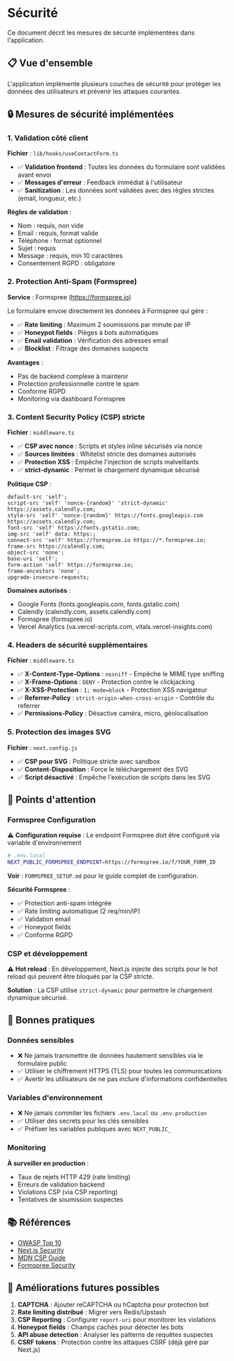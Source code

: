 # Sécurité

Ce document décrit les mesures de sécurité implémentées dans l'application.

## 📋 Vue d'ensemble

L'application implémente plusieurs couches de sécurité pour protéger les données des utilisateurs et prévenir les attaques courantes.

## 🔒 Mesures de sécurité implémentées

### 1. Validation côté client

**Fichier** : `lib/hooks/useContactForm.ts`

- ✅ **Validation frontend** : Toutes les données du formulaire sont validées avant envoi
- ✅ **Messages d'erreur** : Feedback immédiat à l'utilisateur
- ✅ **Sanitization** : Les données sont validées avec des règles strictes (email, longueur, etc.)

**Règles de validation** :
- Nom : requis, non vide
- Email : requis, format valide
- Téléphone : format optionnel
- Sujet : requis
- Message : requis, min 10 caractères
- Consentement RGPD : obligatoire

### 2. Protection Anti-Spam (Formspree)

**Service** : Formspree (https://formspree.io)

Le formulaire envoie directement les données à Formspree qui gère :

- ✅ **Rate limiting** : Maximum 2 soumissions par minute par IP
- ✅ **Honeypot fields** : Pièges à bots automatiques
- ✅ **Email validation** : Vérification des adresses email
- ✅ **Blocklist** : Filtrage des domaines suspects

**Avantages** :
- Pas de backend complexe à maintenir
- Protection professionnelle contre le spam
- Conforme RGPD
- Monitoring via dashboard Formspree

### 3. Content Security Policy (CSP) stricte

**Fichier** : `middleware.ts`

- ✅ **CSP avec nonce** : Scripts et styles inline sécurisés via nonce
- ✅ **Sources limitées** : Whitelist stricte des domaines autorisés
- ✅ **Protection XSS** : Empêche l'injection de scripts malveillants
- ✅ **strict-dynamic** : Permet le chargement dynamique sécurisé

**Politique CSP** :
```
default-src 'self';
script-src 'self' 'nonce-{random}' 'strict-dynamic' https://assets.calendly.com;
style-src 'self' 'nonce-{random}' https://fonts.googleapis.com https://assets.calendly.com;
font-src 'self' https://fonts.gstatic.com;
img-src 'self' data: https:;
connect-src 'self' https://formspree.io https://*.formspree.io;
frame-src https://calendly.com;
object-src 'none';
base-uri 'self';
form-action 'self' https://formspree.io;
frame-ancestors 'none';
upgrade-insecure-requests;
```

**Domaines autorisés** :
- Google Fonts (fonts.googleapis.com, fonts.gstatic.com)
- Calendly (calendly.com, assets.calendly.com)
- Formspree (formspree.io)
- Vercel Analytics (va.vercel-scripts.com, vitals.vercel-insights.com)

### 4. Headers de sécurité supplémentaires

**Fichier** : `middleware.ts`

- ✅ **X-Content-Type-Options** : `nosniff` - Empêche le MIME type sniffing
- ✅ **X-Frame-Options** : `DENY` - Protection contre le clickjacking
- ✅ **X-XSS-Protection** : `1; mode=block` - Protection XSS navigateur
- ✅ **Referrer-Policy** : `strict-origin-when-cross-origin` - Contrôle du referrer
- ✅ **Permissions-Policy** : Désactive caméra, micro, géolocalisation

### 5. Protection des images SVG

**Fichier** : `next.config.js`

- ✅ **CSP pour SVG** : Politique stricte avec sandbox
- ✅ **Content-Disposition** : Force le téléchargement des SVG
- ✅ **Script désactivé** : Empêche l'exécution de scripts dans les SVG

## 🚨 Points d'attention

### Formspree Configuration

⚠️ **Configuration requise** : Le endpoint Formspree doit être configuré via variable d'environnement

```bash
# .env.local
NEXT_PUBLIC_FORMSPREE_ENDPOINT=https://formspree.io/f/YOUR_FORM_ID
```

**Voir** : `FORMSPREE_SETUP.md` pour le guide complet de configuration.

**Sécurité Formspree** :
- ✅ Protection anti-spam intégrée
- ✅ Rate limiting automatique (2 req/min/IP)
- ✅ Validation email
- ✅ Honeypot fields
- ✅ Conforme RGPD

### CSP et développement

⚠️ **Hot reload** : En développement, Next.js injecte des scripts pour le hot reload qui peuvent être bloqués par la CSP stricte.

**Solution** : La CSP utilise `strict-dynamic` pour permettre le chargement dynamique sécurisé.

## 🔐 Bonnes pratiques

### Données sensibles

- ❌ Ne jamais transmettre de données hautement sensibles via le formulaire public
- ✅ Utiliser le chiffrement HTTPS (TLS) pour toutes les communications
- ✅ Avertir les utilisateurs de ne pas inclure d'informations confidentielles

### Variables d'environnement

- ❌ Ne jamais commiter les fichiers `.env.local` ou `.env.production`
- ✅ Utiliser des secrets pour les clés sensibles
- ✅ Préfixer les variables publiques avec `NEXT_PUBLIC_`

### Monitoring

**À surveiller en production** :
- Taux de rejets HTTP 429 (rate limiting)
- Erreurs de validation backend
- Violations CSP (via CSP reporting)
- Tentatives de soumission suspectes

## 📚 Références

- [OWASP Top 10](https://owasp.org/www-project-top-ten/)
- [Next.js Security](https://nextjs.org/docs/app/building-your-application/configuring/content-security-policy)
- [MDN CSP Guide](https://developer.mozilla.org/en-US/docs/Web/HTTP/CSP)
- [Formspree Security](https://formspree.io/legal/security)

## 🔄 Améliorations futures possibles

1. **CAPTCHA** : Ajouter reCAPTCHA ou hCaptcha pour protection bot
2. **Rate limiting distribué** : Migrer vers Redis/Upstash
3. **CSP Reporting** : Configurer `report-uri` pour monitorer les violations
4. **Honeypot fields** : Champs cachés pour détecter les bots
5. **API abuse detection** : Analyser les patterns de requêtes suspectes
6. **CSRF tokens** : Protection contre les attaques CSRF (déjà géré par Next.js)
